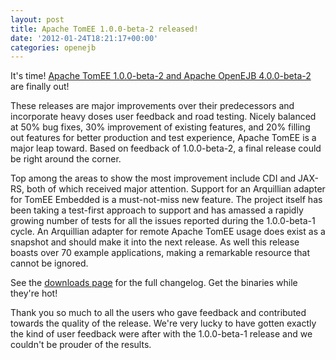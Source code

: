 ```yaml
---
layout: post
title: Apache TomEE 1.0.0-beta-2 released!
date: '2012-01-24T18:21:17+00:00'
categories: openejb
---
```

It's time!  <a href="http://openejb.apache.org">Apache TomEE 1.0.0-beta-2 and Apache OpenEJB 4.0.0-beta-2</a> are finally out!

These releases are major improvements over their predecessors and incorporate heavy doses user feedback and road testing.  Nicely balanced at 50% bug fixes, 30% improvement of existing features, and 20% filling out features for better production and test experience, Apache TomEE is a major leap toward.  Based on feedback of 1.0.0-beta-2, a final release could be right around the corner.

Top among the areas to show the most improvement include CDI and JAX-RS, both of which received major attention.  Support for an Arquillian adapter for TomEE Embedded is a must-not-miss new feature.  The project itself has been taking a test-first approach to support and has amassed a rapidly growing number of tests for all the issues reported during the 1.0.0-beta-1 cycle.  An Arquillian adapter for remote Apache TomEE usage does exist as a snapshot and should make it into the next release.  As well this release boasts over 70 example applications, making a remarkable resource that cannot be ignored.

See the <a href="http://openejb.apache.org/downloads.html">downloads page</a> for the full changelog.  Get the binaries while they're hot!

Thank you so much to all the users who gave feedback and contributed towards the quality of the release.  We're very lucky to have gotten exactly the kind of user feedback were after with the 1.0.0-beta-1 release and we couldn't be prouder of the results.
